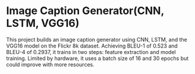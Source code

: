 # Image Caption Generator(CNN, LSTM, VGG16)
This project builds an image caption generator using CNN, LSTM, and the VGG16 model on the Flickr 8k dataset. Achieving BLEU-1 of 0.523 and BLEU-4 of 0.2937, it trains in two steps: feature extraction and model training. Limited by hardware, it uses a batch size of 16 and 30 epochs but could improve with more resources.
